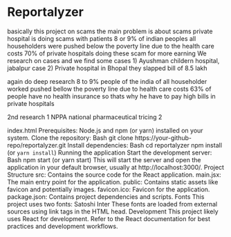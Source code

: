 # Reportalyzer
basically this project on scams the main problem is about scams private hospital is doing scams with patients 
8 or 9% of indian peoples all householders were pushed below the poverty line due to the health care costs
70% of private hospitals doing these scam for more earning
We research on cases and we find some cases 1) Ayushman childern hospital, jabalpur case 2) Private hospital in Bhopal they slapped bill of 8.5 lakh 

again do deep research 
8 to 9% people of the india of all householder worked pushed bellow the poverty line due to health care costs
63% of people have no health insurance so thats why he have to pay high bills in private hospitals 



2nd research 
  1 NPPA national pharmaceutical tricing
  2 



index.html 
Prerequisites:
Node.js and npm (or yarn) installed on your system.
Clone the repository:
Bash
git clone https://your-github-repo/reportalyzer.git
Install dependencies:
Bash
cd reportalyzer
npm install
 (or `yarn install`)
Running the application
Start the development server:
Bash
npm start
 (or yarn start)
This will start the server and open the application in your default browser, usually at http://localhost:3000/.
Project Structure
src: Contains the source code for the React application.
main.jsx: The main entry point for the application.
public: Contains static assets like favicon and potentially images.
favicon.ico: Favicon for the application.
package.json: Contains project dependencies and scripts.
Fonts
This project uses two fonts:
Satoshi
Inter
These fonts are loaded from external sources using link tags in the HTML head.
Development
This project likely uses React for development. Refer to the React documentation for best practices and development workflows.


  

   


